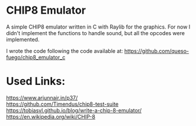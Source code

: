 # CHIP8 Emulator

A simple CHIP8 emulator written in C with Raylib for the graphics. For now I didn't implement the functions to handle sound, but all the opcodes were implemented.

I wrote the code following the code available at: https://github.com/queso-fuego/chip8_emulator_c

# Used Links:

https://www.arjunnair.in/p37/  
https://github.com/Timendus/chip8-test-suite  
https://tobiasvl.github.io/blog/write-a-chip-8-emulator/  
https://en.wikipedia.org/wiki/CHIP-8  
